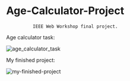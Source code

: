 # Age-Calculator-Project
              IEEE Web Workshop final project.

Age calculator task:

![age_calculator_task](https://github.com/PelinToy/Age-Calculator-Project/assets/111890867/11816049-4d3e-4e14-a898-44cd694d1d7d)

My finished project:


![my-finished-project](https://github.com/PelinToy/Age-Calculator-Project/assets/111890867/1c338b91-62a7-4f7c-85fa-38c243005756)
